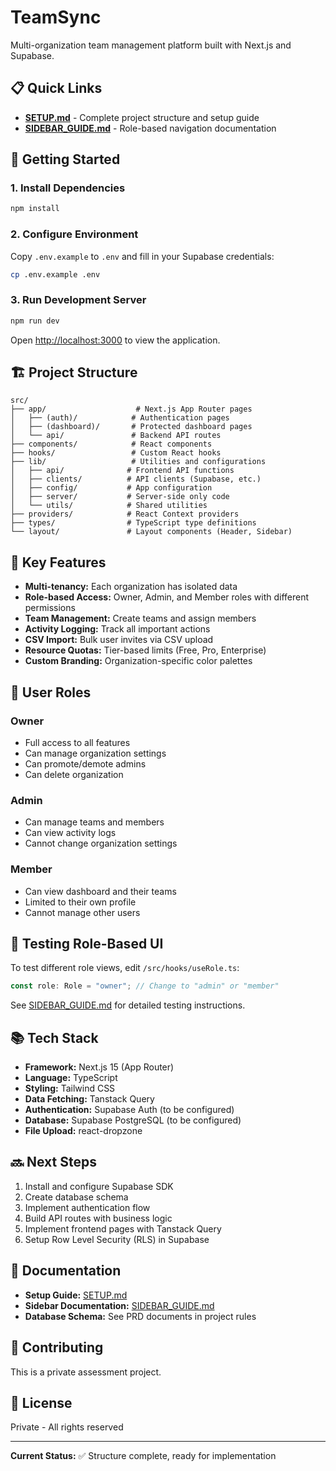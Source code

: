 # TeamSync

Multi-organization team management platform built with Next.js and Supabase.

## 📋 Quick Links

- **[SETUP.md](./SETUP.md)** - Complete project structure and setup guide
- **[SIDEBAR_GUIDE.md](./SIDEBAR_GUIDE.md)** - Role-based navigation documentation

## 🚀 Getting Started

### 1. Install Dependencies

```bash
npm install
```

### 2. Configure Environment

Copy `.env.example` to `.env` and fill in your Supabase credentials:

```bash
cp .env.example .env
```

### 3. Run Development Server

```bash
npm run dev
```

Open [http://localhost:3000](http://localhost:3000) to view the application.

## 🏗️ Project Structure

```
src/
├── app/                    # Next.js App Router pages
│   ├── (auth)/            # Authentication pages
│   ├── (dashboard)/       # Protected dashboard pages
│   └── api/               # Backend API routes
├── components/            # React components
├── hooks/                 # Custom React hooks
├── lib/                   # Utilities and configurations
│   ├── api/              # Frontend API functions
│   ├── clients/          # API clients (Supabase, etc.)
│   ├── config/           # App configuration
│   ├── server/           # Server-side only code
│   └── utils/            # Shared utilities
├── providers/            # React Context providers
├── types/                # TypeScript type definitions
└── layout/               # Layout components (Header, Sidebar)
```

## 🔑 Key Features

- **Multi-tenancy:** Each organization has isolated data
- **Role-based Access:** Owner, Admin, and Member roles with different permissions
- **Team Management:** Create teams and assign members
- **Activity Logging:** Track all important actions
- **CSV Import:** Bulk user invites via CSV upload
- **Resource Quotas:** Tier-based limits (Free, Pro, Enterprise)
- **Custom Branding:** Organization-specific color palettes

## 👥 User Roles

### Owner
- Full access to all features
- Can manage organization settings
- Can promote/demote admins
- Can delete organization

### Admin
- Can manage teams and members
- Can view activity logs
- Cannot change organization settings

### Member
- Can view dashboard and their teams
- Limited to their own profile
- Cannot manage other users

## 🧪 Testing Role-Based UI

To test different role views, edit `/src/hooks/useRole.ts`:

```typescript
const role: Role = "owner"; // Change to "admin" or "member"
```

See [SIDEBAR_GUIDE.md](./SIDEBAR_GUIDE.md) for detailed testing instructions.

## 📚 Tech Stack

- **Framework:** Next.js 15 (App Router)
- **Language:** TypeScript
- **Styling:** Tailwind CSS
- **Data Fetching:** Tanstack Query
- **Authentication:** Supabase Auth (to be configured)
- **Database:** Supabase PostgreSQL (to be configured)
- **File Upload:** react-dropzone

## 🔜 Next Steps

1. Install and configure Supabase SDK
2. Create database schema
3. Implement authentication flow
4. Build API routes with business logic
5. Implement frontend pages with Tanstack Query
6. Setup Row Level Security (RLS) in Supabase

## 📖 Documentation

- **Setup Guide:** [SETUP.md](./SETUP.md)
- **Sidebar Documentation:** [SIDEBAR_GUIDE.md](./SIDEBAR_GUIDE.md)
- **Database Schema:** See PRD documents in project rules

## 🤝 Contributing

This is a private assessment project.

## 📄 License

Private - All rights reserved

---

**Current Status:** ✅ Structure complete, ready for implementation

